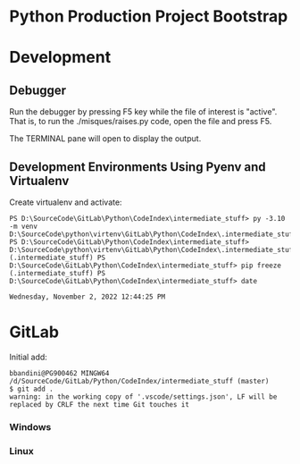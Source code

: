 # Python Production Project Bootstrap


# Development 

## Debugger
Run the debugger by pressing F5 key while the file of interest is "active".
That is, to run the ./misques/raises.py code, open the file and press F5.

The TERMINAL pane will open to display the output.

## Development Environments Using Pyenv and Virtualenv

Create virtualenv and activate:

```
PS D:\SourceCode\GitLab\Python\CodeIndex\intermediate_stuff> py -3.10 -m venv D:\SourceCode\python\virtenv\GitLab\Python\CodeIndex\.intermediate_stuff
PS D:\SourceCode\GitLab\Python\CodeIndex\intermediate_stuff> D:\SourceCode\python\virtenv\GitLab\Python\CodeIndex\.intermediate_stuff\Scripts\Activate.ps1
(.intermediate_stuff) PS D:\SourceCode\GitLab\Python\CodeIndex\intermediate_stuff> pip freeze
(.intermediate_stuff) PS D:\SourceCode\GitLab\Python\CodeIndex\intermediate_stuff> date

Wednesday, November 2, 2022 12:44:25 PM
```

# GitLab
Initial add:
```
bbandini@PG900462 MINGW64 /d/SourceCode/GitLab/Python/CodeIndex/intermediate_stuff (master)
$ git add .
warning: in the working copy of '.vscode/settings.json', LF will be replaced by CRLF the next time Git touches it
```



### Windows

### Linux

